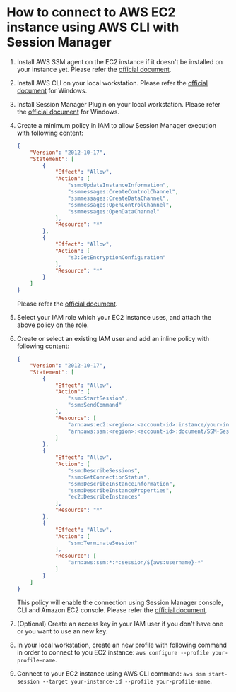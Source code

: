 # How to connect to AWS EC2 instance using AWS CLI with Session Manager

1. Install AWS SSM agent on the EC2 instance if it doesn't be installed on your instance yet. Please refer the [official document](https://docs.aws.amazon.com/zh_tw/systems-manager/latest/userguide/sysman-manual-agent-install.html).
1. Install AWS CLI on your local workstation. Please refer the [official document](https://docs.aws.amazon.com/zh_tw/cli/latest/userguide/install-cliv2-windows.html) for Windows.
1. Install Session Manager Plugin on your local workstation. Please refer the [official document](https://docs.aws.amazon.com/zh_tw/systems-manager/latest/userguide/session-manager-working-with-install-plugin.html#install-plugin-windows) for Windows.
1. Create a minimum policy in IAM to allow Session Manager execution with following content:

    ```json
    {
        "Version": "2012-10-17",
        "Statement": [
            {
                "Effect": "Allow",
                "Action": [
                    "ssm:UpdateInstanceInformation",
                    "ssmmessages:CreateControlChannel",
                    "ssmmessages:CreateDataChannel",
                    "ssmmessages:OpenControlChannel",
                    "ssmmessages:OpenDataChannel"
                ],
                "Resource": "*"
            },
            {
                "Effect": "Allow",
                "Action": [
                    "s3:GetEncryptionConfiguration"
                ],
                "Resource": "*"
            }
        ]
    }
    ```

    Please refer the [official document](https://docs.aws.amazon.com/zh_tw/systems-manager/latest/userguide/getting-started-create-iam-instance-profile.html).

1. Select your IAM role which your EC2 instance uses, and attach the above policy on the role.
1. Create or select an existing IAM user and add an inline policy with following content:

    ```json
    {
        "Version": "2012-10-17",
        "Statement": [
            {
                "Effect": "Allow",
                "Action": [
                    "ssm:StartSession",
                    "ssm:SendCommand"
                ],
                "Resource": [
                    "arn:aws:ec2:<region>:<account-id>:instance/your-instance-id",
                    "arn:aws:ssm:<region>:<account-id>:document/SSM-SessionManagerRunShell"
                ]
            },
            {
                "Effect": "Allow",
                "Action": [
                    "ssm:DescribeSessions",
                    "ssm:GetConnectionStatus",
                    "ssm:DescribeInstanceInformation",
                    "ssm:DescribeInstanceProperties",
                    "ec2:DescribeInstances"
                ],
                "Resource": "*"
            },
            {
                "Effect": "Allow",
                "Action": [
                    "ssm:TerminateSession"
                ],
                "Resource": [
                    "arn:aws:ssm:*:*:session/${aws:username}-*"
                ]
            }
        ]
    }
    ```

    This policy will enable the connection using Session Manager console, CLI and Amazon EC2 console. Please refer the [official document](https://docs.aws.amazon.com/zh_tw/systems-manager/latest/userguide/getting-started-restrict-access-quickstart.html).

1. (Optional) Create an access key in your IAM user if you don't have one or you want to use an new key.
1. In your local workstation, create an new profile with following command in order to connect to you EC2 instance: `aws configure --profile your-profile-name`.
1. Connect to your EC2 instance using AWS CLI command: `aws ssm start-session --target your-instance-id --profile your-profile-name`.
